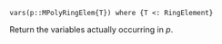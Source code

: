 ```
vars(p::MPolyRingElem{T}) where {T <: RingElement}
```

Return the variables actually occurring in $p$.
